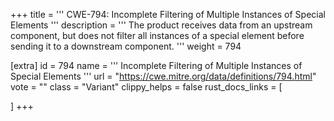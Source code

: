 +++
title = '''
CWE-794: Incomplete Filtering of Multiple Instances of Special Elements
'''
description	= '''
The product receives data from an upstream component, but does not filter all instances of a special element before sending it to a downstream component.
'''
weight = 794

[extra]
id = 794
name = '''
Incomplete Filtering of Multiple Instances of Special Elements
'''
url = "https://cwe.mitre.org/data/definitions/794.html"
vote = ""
class = "Variant"
clippy_helps = false
rust_docs_links = [
	
]
+++
